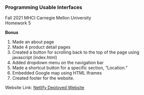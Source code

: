 ### Programming Usable Interfaces <br>
Fall 2021 MHCI Carnegie Mellon University <br>
Homework 5


<b>Bonus</b>
1. Made an about page
2. Made 4 product detail pages
3. Created a button for scrolling back to the top of the page using javascript (index.html)
4. Added dropdown menu on the navigation bar
5. Made a shortcut button for a specific section, “Location.”
6. Embedded Google map using HTML Iframes
7. Created footer for the website.

Website Link: <a href="https://taeyoung-fluff-puff.netlify.app/index.html"> Netlify Deployed Website </a>

